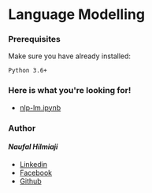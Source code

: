 # Language Modelling

### Prerequisites

Make sure you have already installed:

```
Python 3.6+
```

### Here is what you're looking for!

* [nlp-lm.ipynb](https://github.com/naufalhilmiaji/nlp-lm/blob/master/nlp-lm.ipynb)


### Author
#### _Naufal Hilmiaji_
* [Linkedin](https://www.linkedin.com/in/naufalhilmiaji/)
* [Facebook](https://www.facebook.com/naufal.hilmiaji)
* [Github](https://github.com/naufalhilmiaji)
